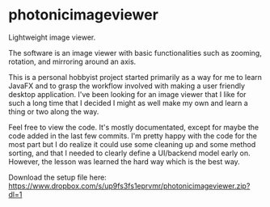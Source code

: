 # photonicimageviewer
Lightweight image viewer.

The software is an image viewer with basic functionalities such as zooming, rotation, and
mirroring around an axis. 

This is a personal hobbyist project started primarily as a way for me to learn JavaFX and
to grasp the workflow involved with making a user friendly desktop application. I've been 
looking for an image viewer that I like for such a long time that I decided I might as well
make my own and learn a thing or two along the way.

Feel free to view the code. It's mostly documentated, except for maybe the code added in the 
last few commits. I'm pretty happy with the code for the most part but I do realize it could
use some cleaning up and some method sorting, and that I needed to clearly define
a UI/backend model early on. However, the lesson was learned the hard way which is
the best way.

Download the setup file here: https://www.dropbox.com/s/up9fs3fs1eprvmr/photonicimageviewer.zip?dl=1
